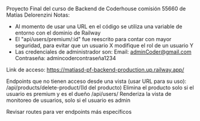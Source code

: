 Proyecto Final del curso de Backend de Coderhouse comisión 55660 de Matías Delorenzini
Notas:
- Al momento de usar una URL en el código se utiliza una variable de entorno con el dominio de Railway
- El "api/users/premium/:id" fue reescrito para contar con mayor seguridad, para evitar que un usuario X modifique el rol de un usuario Y
- Las credenciales de administrador son:
Email: adminCoder@gmail.com
Contraseña: admincodercontraseña1234

Link de acceso:
https://matiasd-pf-backend-production.up.railway.app/

Endpoints que no tienen acceso desde una vista (usar URL para su uso):
/api/products/delete-product/(Id del producto) Elimina el producto solo si el usuario es premium y es el dueño
/api/users/ Renderiza la vista de monitoreo de usuarios, solo si el usuario es admin

Revisar routes para ver endpoints más específicos

